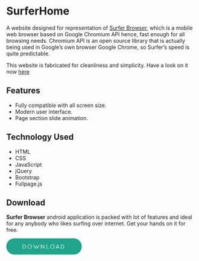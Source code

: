# SurferHome
A website designed for representation of [Surfer Browser](https://github.com/ItzzRitik/Surfer), which is a mobile web browser based on Google Chromium API hence, fast enough for all browsing needs. Chromium API is an open source library that is actually being used in Google’s own browser Google Chrome, so Surfer’s speed is quite predictable.  

This website is fabricated for cleanliness and simplicity. Have a look on it now [here](https://itzzritik.github.io/SurferHome)  

## Features
-	Fully compatible with all screen size.
-	Modern user interface.
-	Page section slide animation.

## Technology Used
-	HTML
-	CSS
-	JavaScript
-	jQuery
-	Bootstrap
-	Fullpage.js

## Download  
**Surfer Browser** android application is packed with lot of features and ideal for any anybody who likes surfing over internet. Get your hands on it for free.  

[<img src="download_button.png" width="200">](https://github.com/ItzzRitik/Surfer/blob/master/surfer.apk?raw=true)
